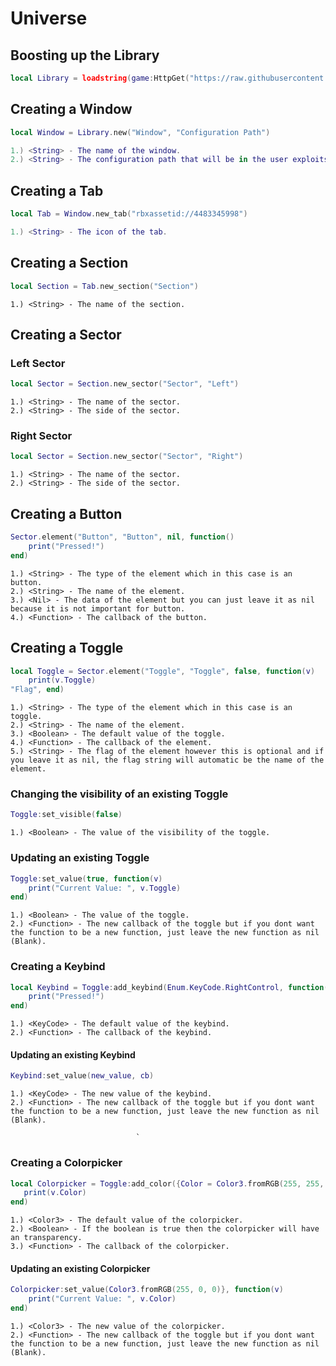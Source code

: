 # Universe

## Boosting up the Library
```lua
local Library = loadstring(game:HttpGet("https://raw.githubusercontent.com/Random-Nooby/Projects/main/Librarys/Universe/Source/Universe%20Source.lua"))()
```

## Creating a Window
```lua
local Window = Library.new("Window", "Configuration Path")
```
```lua
1.) <String> - The name of the window.
2.) <String> - The configuration path that will be in the user exploits workspace folder.
```

## Creating a Tab
```lua
local Tab = Window.new_tab("rbxassetid://4483345998")
```
```lua
1.) <String> - The icon of the tab.
```

## Creating a Section
```lua
local Section = Tab.new_section("Section")
```
```
1.) <String> - The name of the section.
```

## Creating a Sector
### Left Sector
```lua
local Sector = Section.new_sector("Sector", "Left")
```
```
1.) <String> - The name of the sector.
2.) <String> - The side of the sector.
```
### Right Sector
```lua
local Sector = Section.new_sector("Sector", "Right")
```
```
1.) <String> - The name of the sector.
2.) <String> - The side of the sector.
```

## Creating a Button
```lua
Sector.element("Button", "Button", nil, function()
    print("Pressed!")
end)
```
```
1.) <String> - The type of the element which in this case is an button.
2.) <String> - The name of the element.
3.) <Nil> - The data of the element but you can just leave it as nil because it is not important for button.
4.) <Function> - The callback of the button.
```

## Creating a Toggle
```lua
local Toggle = Sector.element("Toggle", "Toggle", false, function(v)
    print(v.Toggle)
"Flag", end)
```
```
1.) <String> - The type of the element which in this case is an toggle.
2.) <String> - The name of the element.
3.) <Boolean> - The default value of the toggle.
4.) <Function> - The callback of the element.
5.) <String> - The flag of the element however this is optional and if you leave it as nil, the flag string will automatic be the name of the element.
```

### Changing the visibility of an existing Toggle
```lua
Toggle:set_visible(false)
```
```
1.) <Boolean> - The value of the visibility of the toggle.
```

### Updating an existing Toggle
```lua
Toggle:set_value(true, function(v)
    print("Current Value: ", v.Toggle)
end)
```
```
1.) <Boolean> - The value of the toggle.
2.) <Function> - The new callback of the toggle but if you dont want the function to be a new function, just leave the new function as nil (Blank).
```

### Creating a Keybind
```lua
local Keybind = Toggle:add_keybind(Enum.KeyCode.RightControl, function()
    print("Pressed!")
end)
```
```
1.) <KeyCode> - The default value of the keybind.
2.) <Function> - The callback of the keybind.
```

#### Updating an existing Keybind
```lua
Keybind:set_value(new_value, cb)
```
```
1.) <KeyCode> - The new value of the keybind.
2.) <Function> - The new callback of the toggle but if you dont want the function to be a new function, just leave the new function as nil (Blank).
```
                                `
### Creating a Colorpicker
```lua
local Colorpicker = Toggle:add_color({Color = Color3.fromRGB(255, 255, 255)}, false, function(v)
   print(v.Color)    
end)
```
```
1.) <Color3> - The default value of the colorpicker.
2.) <Boolean> - If the boolean is true then the colorpicker will have an transparency.
3.) <Function> - The callback of the colorpicker.
```

#### Updating an existing Colorpicker
```lua
Colorpicker:set_value(Color3.fromRGB(255, 0, 0)}, function(v)
    print("Current Value: ", v.Color)
end)
```
```
1.) <Color3> - The new value of the colorpicker.
2.) <Function> - The new callback of the toggle but if you dont want the function to be a new function, just leave the new function as nil (Blank).
```
